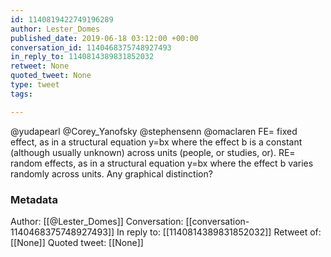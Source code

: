 ```yaml
---
id: 1140819422749196289
author: Lester_Domes
published_date: 2019-06-18 03:12:00 +00:00
conversation_id: 1140468375748927493
in_reply_to: 1140814389831852032
retweet: None
quoted_tweet: None
type: tweet
tags:

---
```


@yudapearl @Corey_Yanofsky @stephensenn @omaclaren FE= fixed effect, as in a structural equation y=bx where the effect b is a constant (although usually unknown) across units (people, or studies, or).
RE= random effects, as in a structural equation y=bx where the effect b varies randomly across units.
Any graphical distinction?

### Metadata

Author: [[@Lester_Domes]]
Conversation: [[conversation-1140468375748927493]]
In reply to: [[1140814389831852032]]
Retweet of: [[None]]
Quoted tweet: [[None]]
